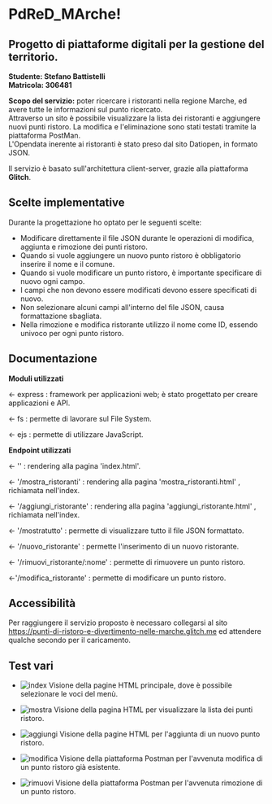 # PdReD_MArche!

## Progetto di piattaforme digitali per la gestione del territorio.

**Studente: Stefano Battistelli  
Matricola: 306481**

**Scopo del servizio:** poter ricercare i ristoranti nella regione Marche, ed avere tutte le informazioni sul punto ricercato.  
Attraverso un sito è possibile visualizzare la lista dei ristoranti e aggiungere nuovi punti ristoro.
La modifica e l'eliminazione sono stati testati tramite la piattaforma PostMan.  
L'Opendata inerente ai ristoranti è stato preso dal sito Datiopen, in formato JSON.

Il servizio è basato sull'architettura client-server, grazie alla piattaforma **Glitch**.

## Scelte implementative

Durante la progettazione ho optato per le seguenti scelte:

- Modificare direttamente il file JSON durante le operazioni di modifica, aggiunta e rimozione dei punti ristoro.
- Quando si vuole aggiungere un nuovo punto ristoro è obbligatorio inserire il nome e il comune.
- Quando si vuole modificare un punto ristoro, è importante specificare di nuovo ogni campo.
- I campi che non devono essere modificati devono essere specificati di nuovo.
- Non selezionare alcuni campi all'interno del file JSON, causa formattazione sbagliata.
- Nella rimozione e modifica ristorante utilizzo il nome come ID, essendo univoco per ogni punto ristoro.

## Documentazione

**Moduli utilizzati**

← express : framework per applicazioni web; è stato progettato per creare applicazioni e API.

← fs : permette di lavorare sul File System.

← ejs : permette di utilizzare JavaScript.

**Endpoint utilizzati**

← '' : rendering alla pagina 'index.html'.

← '/mostra_ristoranti' : rendering alla pagina 'mostra_ristoranti.html' , richiamata nell'index.

← '/aggiungi_ristorante' : rendering alla pagina 'aggiungi_ristorante.html' , richiamata nell'index.

← '/mostratutto' : permette di visualizzare tutto il file JSON formattato.

← '/nuovo_ristorante' : permette l'inserimento di un nuovo ristorante.

← '/rimuovi_ristorante/:nome' : permette di rimuovere un punto ristoro.

←'/modifica_ristorante' : permette di modificare un punto ristoro.

## Accessibilità

Per raggiungere il servizio proposto è necessaro collegarsi al sito https://punti-di-ristoro-e-divertimento-nelle-marche.glitch.me ed attendere qualche secondo per il caricamento.

## Test vari

- ![index](https://cdn.glitch.global/90eca12d-755b-4ca9-8346-30e832a9f895/Index.png?v=1674224670699)
  Visione della pagine HTML principale, dove è possibile selezionare le voci del menù.

- ![mostra](https://cdn.glitch.global/90eca12d-755b-4ca9-8346-30e832a9f895/Mostra.png?v=1674224656438)
  Visione della pagina HTML per visualizzare la lista dei punti ristoro.

- ![aggiungi](https://cdn.glitch.global/90eca12d-755b-4ca9-8346-30e832a9f895/Aggiungi.png?v=1674224678309)
  Visione della pagine HTML per l'aggiunta di un nuovo punto ristoro.
- ![modifica](https://cdn.glitch.global/90eca12d-755b-4ca9-8346-30e832a9f895/Modifica.png?v=1674224665173)
  Visione della piattaforma Postman per l'avvenuta modifica di un punto ristoro già esistente.
- ![rimuovi](https://cdn.glitch.global/90eca12d-755b-4ca9-8346-30e832a9f895/rimuovi.png?v=1674224643165)
  Visione della piattaforma Postman per l'avvenuta rimozione di un punto ristoro.
